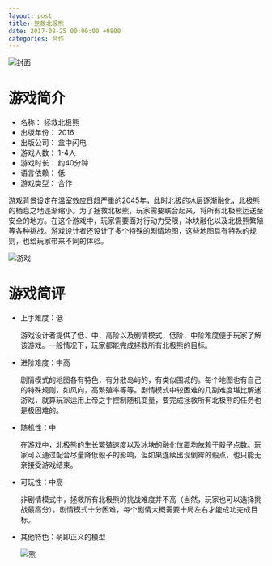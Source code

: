 ```yaml
---
layout: post
title: 拯救北极熊
date: 2017-08-25 00:00:00 +0800
categories: 合作
---
```


![封面]({{site.baseurl}}/pic/rescuePolarBear/box-medium.jpg)
# 游戏简介
- 名称： 拯救北极熊
- 出版年份： 2016
- 出版公司： 盒中闪电
- 游戏人数： 1-4人
- 游戏时长： 约40分钟
- 语言依赖： 低
- 游戏类型： 合作

游戏背景设定在温室效应日趋严重的2045年，此时北极的冰层逐渐融化，北极熊的栖息之地逐渐缩小。为了拯救北极熊，玩家需要联合起来，将所有北极熊运送至安全的地方。在这个游戏中，玩家需要面对行动力受限，冰块融化以及北极熊繁殖等各种挑战。游戏设计者还设计了多个特殊的剧情地图，这些地图具有特殊的规则，也给玩家带来不同的体验。

![游戏]({{site.baseurl}}/pic/rescuePolarBear/game-medium.jpg)

# 游戏简评
- 上手难度：低

    游戏设计者提供了低、中、高阶以及剧情模式，低阶、中阶难度便于玩家了解该游戏。一般情况下，玩家都能完成拯救所有北极熊的目标。

- 进阶难度：中高

    剧情模式的地图各有特色，有分散岛屿的，有类似围城的。每个地图也有自己的特殊规则，如风向，高繁殖率等等。剧情模式中较困难的几副难度堪比解迷游戏，就算玩家运用上帝之手控制随机变量，要完成拯救所有北极熊的任务也是极困难的。

- 随机性：中

    在游戏中，北极熊的生长繁殖速度以及冰块的融化位置均依赖于骰子点数。玩家可以通过配合尽量降低骰子的影响，但如果连续出现倒霉的骰点，也只能无奈接受游戏结束。

- 可玩性：中高

    非剧情模式中，拯救所有北极熊的挑战难度并不高（当然，玩家也可以选择挑战最高分）。剧情模式十分困难，每个剧情大概需要十局左右才能成功完成目标。

- 其他特色：萌即正义的模型
    
    ![熊]({{site.baseurl}}/pic/rescuePolarBear/bears.jpg)